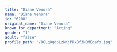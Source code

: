 ```yaml
---
title: "Diane Venora"
name: "Diane Venora"
id: "6200"
original_name: "Diane Venora"
known_for_department: "Acting"
gender: "1"
adult: "false"
profile_path: "/8GLq0qdpLzNKjPRxBf3NQMEqafx.jpg"
---
```

